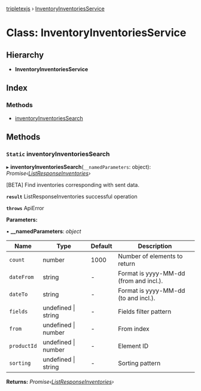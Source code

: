 [tripletexjs](../README.md) › [InventoryInventoriesService](inventoryinventoriesservice.md)

# Class: InventoryInventoriesService

## Hierarchy

* **InventoryInventoriesService**

## Index

### Methods

* [inventoryInventoriesSearch](inventoryinventoriesservice.md#static-inventoryinventoriessearch)

## Methods

### `Static` inventoryInventoriesSearch

▸ **inventoryInventoriesSearch**(`__namedParameters`: object): *Promise‹[ListResponseInventories](../interfaces/listresponseinventories.md)›*

[BETA] Find inventories corresponding with sent data.

**`result`** ListResponseInventories successful operation

**`throws`** ApiError

**Parameters:**

▪ **__namedParameters**: *object*

Name | Type | Default | Description |
------ | ------ | ------ | ------ |
`count` | number | 1000 | Number of elements to return |
`dateFrom` | string | - | Format is yyyy-MM-dd (from and incl.). |
`dateTo` | string | - | Format is yyyy-MM-dd (to and incl.). |
`fields` | undefined &#124; string | - | Fields filter pattern |
`from` | undefined &#124; number | - | From index |
`productId` | undefined &#124; number | - | Element ID |
`sorting` | undefined &#124; string | - | Sorting pattern |

**Returns:** *Promise‹[ListResponseInventories](../interfaces/listresponseinventories.md)›*
